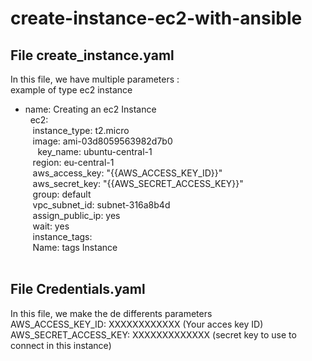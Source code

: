 # create-instance-ec2-with-ansible

## File create_instance.yaml <br/>
In this file, we have multiple parameters :<br/>
example of type ec2 instance <br/>
- name: Creating an ec2 Instance <br/>&nbsp;
    ec2: <br/>&nbsp;&nbsp;
      instance_type: t2.micro <br/>&nbsp;&nbsp;
      image: ami-03d8059563982d7b0 <br/>&nbsp;&nbsp;&nbsp;&nbsp;
      key_name: ubuntu-central-1 <br/>&nbsp;&nbsp;
      region: eu-central-1<br/>&nbsp;&nbsp;
      aws_access_key: "{{AWS_ACCESS_KEY_ID}}" <br/>&nbsp;&nbsp;
      aws_secret_key: "{{AWS_SECRET_ACCESS_KEY}}"<br/>&nbsp;&nbsp;
      group: default<br/>&nbsp;&nbsp;
      vpc_subnet_id: subnet-316a8b4d<br/>&nbsp;&nbsp;
      assign_public_ip: yes<br/>&nbsp;&nbsp;
      wait: yes<br/>&nbsp;&nbsp;
      instance_tags:<br/>&nbsp;&nbsp;
        Name: tags Instance<br/>&nbsp;&nbsp;&nbsp;

## File Credentials.yaml<br/>

In this file, we make the de differents parameters <br/>
AWS_ACCESS_KEY_ID: XXXXXXXXXXXX (Your acces key ID) <br/>
AWS_SECRET_ACCESS_KEY: XXXXXXXXXXXXX (secret key to use to connect in this instance)
